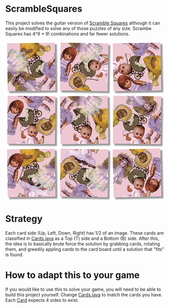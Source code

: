 # ScrambleSquares
This project solves the guitar version of [Scramble Squares](http://www.b-dazzle.com/scramble.asp) although it can easily be 
modified to solve any of those puzzles of any size. Scrambe Squares has 4^9 * 9! combinations and far fewer solutions. 

![Scramble Squares Image](https://github.com/pnikonowicz/ScrambleSquares/blob/master/docs/scramble_square_image.jpg?raw=true)

# Strategy
Each card side (Up, Left, Down, Right) has 1/2 of an image. These cards are classified in [Cards.java](https://github.com/pnikonowicz/ScrambleSquares/blob/master/src/Cards.java) as a Top (T) side and a Bottom (B) side. After this, the idea is to basically brute force the solution by grabbing cards, rotating them, and greedily appling cards to the card board until a solution that "fits" is found. 

# How to adapt this to your game
If you would like to use this to solve your game, you will need to be able to build this project yourself. Change [Cards.java](https://github.com/pnikonowicz/ScrambleSquares/blob/master/src/Cards.java) to match the cards you have. Each [Card](https://github.com/pnikonowicz/ScrambleSquares/blob/master/src/Card.java) expects 4 sides to exist. 